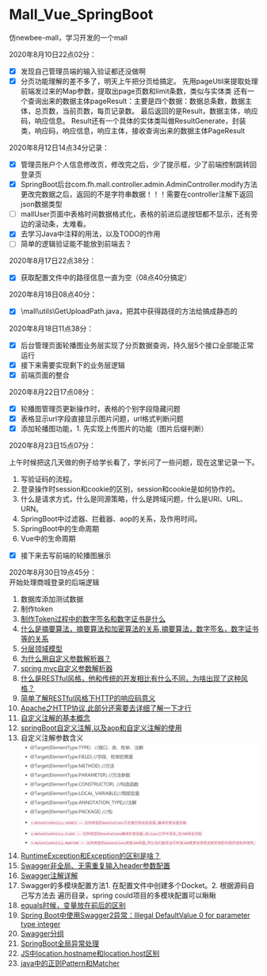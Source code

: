 # Mall_Vue_SpringBoot
仿newbee-mall，学习开发的一个mall

2020年8月10日22点02分：
- [x] 发现自己管理员端的输入验证都还没做啊
- [x] 分页功能理解的差不多了，明天上午把分页给搞定。
先用pageUtil来提取处理前端发过来的Map参数，提取出page页数和limit条数，类似与实体类
还有一个查询出来的数据主体pageResult：主要是四个数据：数据总条数，数据主体，总页数，当前页数，每页记录数。
最后返回的是Result，数据主体，响应码，响应信息。
Result还有一个具体的实体类叫做ResultGenerate，封装类，响应码，响应信息，响应主体，接收查询出来的数据主体PageResult

2020年8月12日14点34分记录：

- [x] 管理员账户个人信息修改页，修改完之后，少了提示框，少了前端控制跳转回登录页
- [x] SpringBoot后台com.fh.mall.controller.admin.AdminController.modify方法更改完数据之后，返回的不是字符串数据！！！需要在controller注解下返回json数据类型
- [ ] mallUser页面中表格时间数据格式化，表格的前进后退按钮都不显示，还有旁边的滚动条，太难看。
- [x] 去学习Java中注释的用法，以及TODO的作用
- [ ] 简单的逻辑验证能不能放到前端去？

2020年8月17日22点38分：
- [x] 获取配置文件中的路径信息一直为空（08点40分搞定）

2020年8月18日08点40分：
- [x] \mall\utils\GetUploadPath.java，把其中获得路径的方法给搞成静态的

2020年8月18日11点38分：
- [x] 后台管理页面轮播图业务层实现了分页数据查询，持久层5个接口全部能正常运行
- [x] 接下来需要实现剩下的业务层逻辑
- [x] 前端页面的整合

2020年8月22日17点08分：

- [x] 轮播图管理页更新操作时，表格的个别字段隐藏问题
- [x] 表格显示url字段直接显示图片问题，url格式判断问题
- [x] 添加轮播图功能，1. 先实现上传图片的功能（图片后缀判断）

2020年8月23日15点07分：

上午时候把这几天做的例子给学长看了，学长问了一些问题，现在这里记录一下。

1. 写验证码的流程。
2. 登录操作时session和cookie的区别，session和cookie是如何协作的。
3. 什么是请求方式，什么是同源策略，什么是跨域问题，什么是URI、URL、URN。
4. SpringBoot中过滤器、拦截器、aop的关系，及作用时间。
5. SpringBoot中的生命周期
6. Vue中的生命周期

- [x] 接下来去写前端的轮播图展示

2020年8月30日19点45分：  
开始处理商城登录的后端逻辑
1. 数据库添加测试数据
2. 制作token
3. [制作Token过程中的数字签名和数字证书是什么](http://www.ruanyifeng.com/blog/2011/08/what_is_a_digital_signature.html)
4. [什么是摘要算法，摘要算法和加密算法的关系,摘要算法，数字签名，数字证书等的关系](https://www.jianshu.com/p/47a8498e47d0)
5. [分层领域模型](https://juejin.im/post/6844903636334542856#heading-1)
6. [为什么用自定义参数解析器？]()
7. [spring mvc自定义参数解析器](https://blog.csdn.net/guanzhengyinqin/article/details/85255840)
8. [什么是RESTful风格，他和传统的开发相比有什么不同，为啥出现了这种风格？](https://www.jianshu.com/p/91600da4df95)
9. [简单了解RESTful风格下HTTP的响应码意义](https://www.jianshu.com/p/7893169a7c93)
10. [Apache之HTTP协议,此部分还需要去详细了解一下才行](https://blog.51cto.com/shjia/1432670)
11. [自定义注解的基本概念](https://blog.csdn.net/luckykapok918/article/details/79290109)
12. [springBoot自定义注解,以及aop和自定义注解的使用](https://www.zhihu.com/question/24863332)
13. 自定义注解参数含义  
![自定义注解中的注解参数含义](src/main/resources/static/admin/plugins/flag-icon-css/flags/4x3/自定义注解中的注解参数含义.png)
14. [RuntimeException和Exception的区别是啥？](https://zhuanlan.zhihu.com/p/47258269)
15. [Swagger非全局、无需重复输入header参数配置](https://www.jianshu.com/p/6e5ee9dd5a61)
16. [Swagger注解详解](https://blog.csdn.net/xiaojin21cen/article/details/78654652)
17. Swagger的多模块配置方法1. 在配置文件中创建多个Docket。2. 根据源码自己写方法去 遍历目录，spring could项目的多模块配置可以瞅瞅
18. [equals时候，变量放在前后的区别](https://blog.csdn.net/zhaoxiangjun_/article/details/77093294)
19. [Spring Boot中使用Swagger2异常：Illegal DefaultValue 0 for parameter type integer](https://cloud.tencent.com/developer/article/1600539)
20. [Swagger分组](https://blog.csdn.net/sinat_35626559/article/details/104920802)
21. [SpringBoot全局异常处理](https://www.cnblogs.com/fishpro/p/spring-boot-study-throwable.html#_label2)
22. [JS中location.hostname和location.host区别](http://www.5idev.com/p-javascript_location_hostname.shtml)
23. [java中的正则Pattern和Matcher](https://blog.csdn.net/yin380697242/article/details/52049999)
